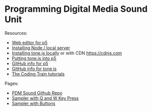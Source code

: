 # Programming Digital Media Sound Unit

Resources:
- <a href = "https://editor.p5js.org/">Web editor for p5</a> 
- <a href = "https://github.com/processing/p5.js/wiki/Local-server#node-http-server">Installing Node / local server</a>
- <a href = "https://tonejs.github.io/">Installing tone.js locally</a> or with CDN <a href = "https://cdnjs.com/">https://cdnjs.com</a>
- <a href = "https://pdm.lsupathways.org/3_audio/">Putting tone.js into p5</a> 
- <a href = "https://github.com/processing">GitHub info for p5</a> 
- <a href = "https://github.com/Tonejs">GitHub info for tone.js</a>
- <a href = "https://www.youtube.com/@TheCodingTrain"> The Coding Train tutorials </a>

Pages:
- <a href = "https://github.com/edemastes/PDM-Sound"> PDM Sound Github Repo</a>
- <a href = "https://edemastes.github.io/PDM-Sound/Sampler-KeyPressed/"> Sampler with Q and W Key Press</a>
- <a href = "https://edemastes.github.io/PDM-Sound/Sampler-Buttons/"> Sampler with Buttons </a>
